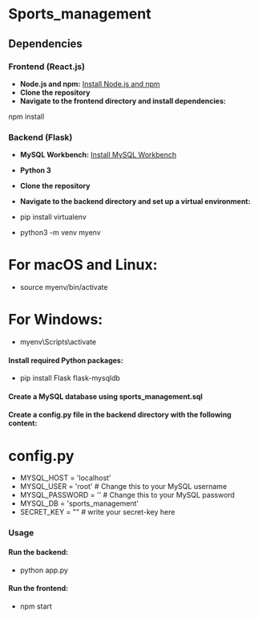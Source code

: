 # Sports_management

## Dependencies

### Frontend (React.js)
- **Node.js and npm:** [Install Node.js and npm](https://nodejs.org/)
- **Clone the repository**
- **Navigate to the frontend directory and install dependencies:**


npm install


### Backend (Flask)
- **MySQL Workbench:** [Install MySQL Workbench](https://www.mysql.com/products/workbench/)
- **Python 3**
- **Clone the repository**
- **Navigate to the backend directory and set up a virtual environment:**

- pip install virtualenv
- python3 -m venv myenv
# For macOS and Linux:
- source myenv/bin/activate
# For Windows:
- myenv\Scripts\activate


#### Install required Python packages:
- pip install Flask flask-mysqldb

#### Create a MySQL database using sports_management.sql
#### Create a config.py file in the backend directory with the following content:
# config.py
- MYSQL_HOST = 'localhost'
- MYSQL_USER = 'root'  # Change this to your MySQL username
- MYSQL_PASSWORD = ''  # Change this to your MySQL password
- MYSQL_DB = 'sports_management'
- SECRET_KEY = "" # write your secret-key here 


### Usage
#### Run the backend:
- python app.py

#### Run the frontend:
- npm start












